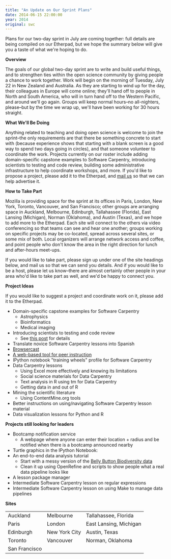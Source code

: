 ```yaml
---
title: "An Update on Our Sprint Plans"
date: 2014-06-15 22:00:00
year: 2014
original: swc
---
```

<p>
  Plans for our two-day sprint in July
  are coming together:
  full details are being compiled on our Etherpad,
  but we hope the summary below will give you a taste of what we're hoping to do.
</p>
<p><strong>Overview</strong></p>
<p>The goals of our global two-day sprint are to write and build useful things, and to strengthen ties within the open science community by giving people a chance to work together. Work will begin on the morning of Tuesday, July 22 in New Zealand and Australia. As they are starting to wind up for the day, their colleagues in Europe will come online; they'll hand off to people in North and South America, who will in turn hand off to the Western Pacific, and around we'll go again. Groups will keep normal hours–no all-nighters, please–but by the time we wrap up, we'll have been working for 30 hours straight.</p>
<p><strong>What We'll Be Doing</strong></p>
<p>Anything related to teaching and doing open science is welcome to join the sprint–the only requirements are that there be something concrete to start with (because experience shows that starting with a blank screen is a good way to spend two days going in circles), and that someone volunteer to coordinate the work. Projects currently on our roster include adding domain-specific capstone examples to Software Carpentry, introducing scientists to testing and code review, building some administrative infrastructure to help coordinate workshops, and more. If you'd like to propose a project, please add it to the Etherpad, and <a href="mailto:{{site.author.email}}">mail us</a> so that we can help advertise it.</p>
<p><strong>How to Take Part</strong></p>
<p>Mozilla is providing space for the sprint at its offices in Paris, London, New York, Toronto, Vancouver, and San Francisco; other groups are arranging space in Auckland, Melbourne, Edinburgh, Tallahassee (Florida), East Lansing (Michigan), Norman (Oklahoma), and Austin (Texas), and we hope to add more to the Etherpad. Each site will connect to the others via video conferencing so that teams can see and hear one another; groups working on specific projects may be co-located, spread across several sites, or some mix of both. Local organizers will arrange network access and coffee, and point people who don't know the area in the right direction for lunch and after-hours meet-ups.</p>
<p>If you would like to take part, please sign up under one of the site headings below, and mail us so that we can send you details. And if you would like to be a host, please let us know–there are almost certainly other people in your area who'd like to take part as well, and we'd be happy to connect you.</p>
<p><strong>Project Ideas</strong></p>
<p>If you would like to suggest a project and coordinate work on it, please add it to the Etherpad.</p>
<ul>
  <li>Domain-specific capstone examples for Software Carpentry
    <ul>
      <li>Astrophysics</li>
      <li>Bioinformatics</li>
      <li>Medical imaging</li>
    </ul>
  </li>
  <li>Introducing scientists to testing and code review
    <ul>
      <li>See <a href="http://ivory.idyll.org/blog/2014-khmer-hackathon.html">this post</a> for details</li>
    </ul>
  </li>
  <li>Translate novice Software Carpentry lessons into Spanish</li>
  <li><a href="http://blog.gabrielivanica.com/2014/04/25/browsercast-google-summer-2014/">Browsercast</a></li>
  <li><a href="http://piotr.banaszkiewicz.org/blog/2014/06/07/peer-instruction-update-2/">A web-based tool for peer instruction</a></li>
  <li>IPython notebook "training wheels" profile for Software Carpentry</li>
  <li>Data Carpentry lessons
    <ul>
      <li>Using Excel more effectively and knowing its limitations</li>
      <li>Social science materials for Data Carpentry</li>
      <li>Text analysis in R using tm for Data Carpentry</li>
      <li>Getting data in and out of R</li>
    </ul>
  </li>
  <li>Mining the scientific literature
    <ul>
      <li>Using ContentMine.org tools</li>
    </ul>
  </li>
  <li>Better instructions on using/navigating Software Carpentry lesson material</li>
  <li>Data visualization lessons for Python and R</li>
</ul>
<p><strong>Projects still looking for leaders</strong></p>
<ul>
  <li>Bootcamp notification service
    <ul>
      <li>A webpage where anyone can enter their location + radius and be notified when there is a bootcamp announced nearby</li>
    </ul>
  </li>
  <li>Turtle graphics in the IPython Notebook:</li>
  <li>An end-to-end data analysis tutorial
    <ul>
      <li>Start with a messy version of the <a href="http://navels.yourwildlife.org/results-and-data/">Belly Button Biodiversity data</a></li>
      <li>Clean it up using OpenRefine and scripts to show people what a real data pipeline looks like</li>
    </ul>
  </li>
  <li>A lesson package manager</li>
  <li>Intermediate Software Carpentry lesson on regular expressions</li>
  <li>Intermediate Software Carpentry lesson on using Make to manage data pipelines</li>
</ul>
<p><strong>Sites</strong></p>
<table class="table table-striped">
  <tr>
    <td>Auckland</td>
    <td>Melbourne</td>
    <td>Tallahassee, Florida</td>
  </tr>
  <tr>
    <td>Paris</td>
    <td>London</td>
    <td>East Lansing, Michigan</td>
  </tr>
  <tr>
    <td>Edinburgh</td>
    <td>New York City</td>
    <td>Austin, Texas</td>
  </tr>
  <tr>
    <td>Toronto</td>
    <td>Vancouver</td>
    <td>Norman, Oklahoma</td>
  </tr>
  <tr>
    <td>San Francisco</td>
    <td></td>
    <td></td>
  </tr>
</table>
